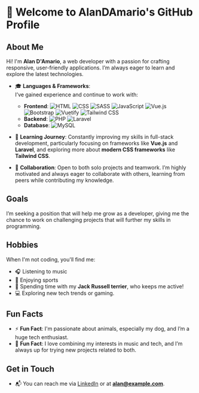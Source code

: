 # 👋 Welcome to AlanDAmario's GitHub Profile

## About Me
Hi! I'm **Alan D'Amario**, a web developer with a passion for crafting responsive, user-friendly applications. I’m always eager to learn and explore the latest technologies.

- 🎓 **Languages & Frameworks**:  
  I’ve gained experience and continue to work with:
  - **Frontend**: 
    ![HTML](https://img.shields.io/badge/HTML5-E34F26?style=for-the-badge&logo=html5&logoColor=white) 
    ![CSS](https://img.shields.io/badge/CSS3-1572B6?style=for-the-badge&logo=css3&logoColor=white) 
    ![SASS](https://img.shields.io/badge/SASS-CC6699?style=for-the-badge&logo=sass&logoColor=white) 
    ![JavaScript](https://img.shields.io/badge/JavaScript-F7DF1E?style=for-the-badge&logo=javascript&logoColor=black) 
    ![Vue.js](https://img.shields.io/badge/Vue.js-4FC08D?style=for-the-badge&logo=vue.js&logoColor=white) 
    ![Bootstrap](https://img.shields.io/badge/Bootstrap-563D7C?style=for-the-badge&logo=bootstrap&logoColor=white) 
    ![Vuetify](https://img.shields.io/badge/Vuetify-1867C0?style=for-the-badge&logo=vuetify&logoColor=white) 
    ![Tailwind CSS](https://img.shields.io/badge/Tailwind_CSS-38B2AC?style=for-the-badge&logo=tailwind-css&logoColor=white)
  - **Backend**: 
    ![PHP](https://img.shields.io/badge/PHP-777BB4?style=for-the-badge&logo=php&logoColor=white) 
    ![Laravel](https://img.shields.io/badge/Laravel-FF2D20?style=for-the-badge&logo=laravel&logoColor=white)
  - **Database**: 
    ![MySQL](https://img.shields.io/badge/MySQL-4479A1?style=for-the-badge&logo=mysql&logoColor=white)

- 🌱 **Learning Journey**: Constantly improving my skills in full-stack development, particularly focusing on frameworks like **Vue.js** and **Laravel**, and exploring more about **modern CSS frameworks** like **Tailwind CSS**.

- 💼 **Collaboration**: Open to both solo projects and teamwork. I’m highly motivated and always eager to collaborate with others, learning from peers while contributing my knowledge.

## Goals
I’m seeking a position that will help me grow as a developer, giving me the chance to work on challenging projects that will further my skills in programming.

## Hobbies
When I'm not coding, you'll find me:
- 🎧 Listening to music
- 🏃 Enjoying sports
- 🐾 Spending time with my **Jack Russell terrier**, who keeps me active!
- 💻 Exploring new tech trends or gaming.

## Fun Facts
- ⚡ **Fun Fact**: I'm passionate about animals, especially my dog, and I’m a huge tech enthusiast.
- 🎵 **Fun Fact**: I love combining my interests in music and tech, and I’m always up for trying new projects related to both.

## Get in Touch
- 📬 You can reach me via [LinkedIn](https://www.linkedin.com/) or at **alan@example.com**.
